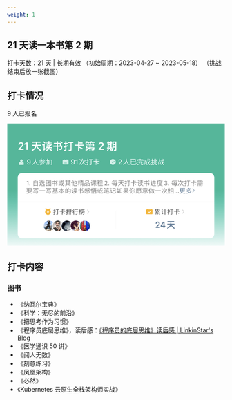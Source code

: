 ```yaml
---
weight: 1
---
```


## 21 天读一本书第 2 期

打卡天数：21 天 | 长期有效 （初始周期：2023-04-27 ~ 2023-05-18）
（挑战结束后放一张截图）

## 打卡情况

9 人已报名

![21 天读一本书概要报名](https://raw.githubusercontent.com/talkgo/learning/main/images/21days-2-result.jpg)

## 打卡内容

### 图书

- 《纳瓦尔宝典》
- 《科学：无尽的前沿》
- 《把思考作为习惯》
- 《程序员底层思维》，读后感：[《程序员的底层思维》读后感 | LinkinStar's Blog](https://www.linkinstars.com/post/20e0473f.html)
- 《医学通识 50 讲》
- 《阅人无数》
- 《刻意练习》
- 《凤凰架构》
- 《必然》
- 《Kubernetes 云原生全栈架构师实战》
